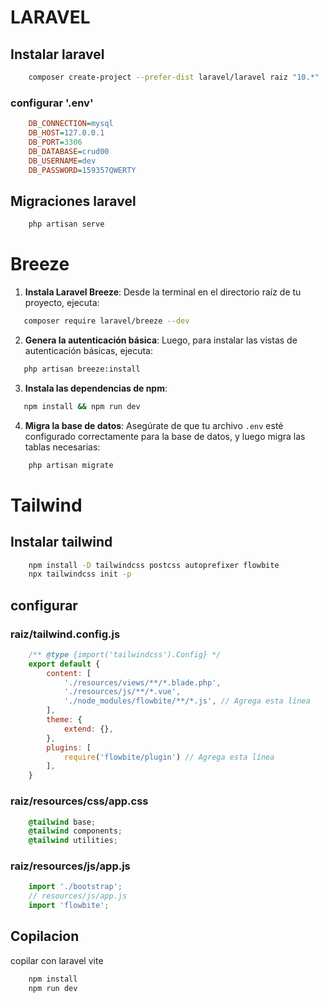 # LARAVEL


## Instalar laravel
```bash
    composer create-project --prefer-dist laravel/laravel raiz "10.*"
```

### configurar '.env'
```ini
    DB_CONNECTION=mysql
    DB_HOST=127.0.0.1
    DB_PORT=3306
    DB_DATABASE=crud00
    DB_USERNAME=dev
    DB_PASSWORD=159357QWERTY
```

## Migraciones laravel
```bash
    php artisan serve
```

# Breeze

1. **Instala Laravel Breeze**:
   Desde la terminal en el directorio raíz de tu proyecto, ejecuta:
```bash
   composer require laravel/breeze --dev
```

2. **Genera la autenticación básica**:
   Luego, para instalar las vistas de autenticación básicas, ejecuta:
```bash
   php artisan breeze:install
```

3. **Instala las dependencias de npm**:
```bash
   npm install && npm run dev
```

4. **Migra la base de datos**:
   Asegúrate de que tu archivo `.env` esté configurado correctamente para la base de datos, y luego migra las tablas necesarias:
```bash
    php artisan migrate
```



# Tailwind


## Instalar tailwind
```bash
    npm install -D tailwindcss postcss autoprefixer flowbite
    npx tailwindcss init -p
```

## configurar


### raiz/tailwind.config.js
```js
    /** @type {import('tailwindcss').Config} */
    export default {
        content: [
            './resources/views/**/*.blade.php',
            './resources/js/**/*.vue',
            './node_modules/flowbite/**/*.js', // Agrega esta línea
        ],
        theme: {
            extend: {},
        },
        plugins: [
            require('flowbite/plugin') // Agrega esta línea
        ],
    }
```

### raiz/resources/css/app.css
```css
    @tailwind base;
    @tailwind components;
    @tailwind utilities;
```

### raiz/resources/js/app.js
```js
    import './bootstrap';
    // resources/js/app.js
    import 'flowbite';
```

## Copilacion
copilar con laravel vite

```bash
    npm install
    npm run dev
```
